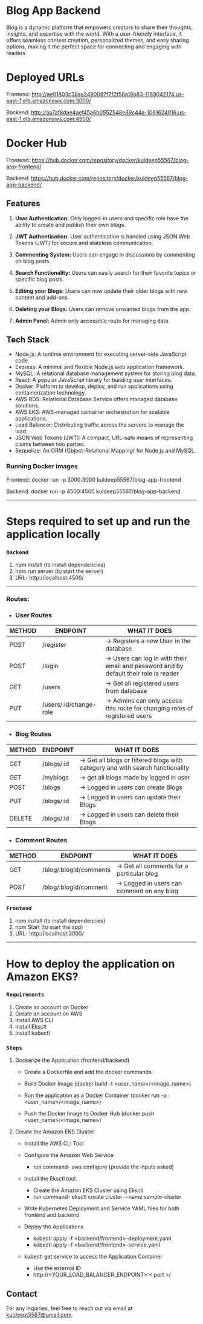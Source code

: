 # Blog App Backend

Blog is a dynamic platform that empowers creators to share their thoughts, insights, and expertise with the world. With a user-friendly interface, it offers seamless content creation, personalized themes, and easy sharing options, making it the perfect space for connecting and engaging with readers

# Deployed URLs

Frontend: http://ae01803c38aa2480087f7f2f58a19b83-1169042174.us-east-1.elb.amazonaws.com:3000/

Backend: http://aa7af8dae4aef45a6b0552548e89c44a-1061624016.us-east-1.elb.amazonaws.com:4500/

# Docker Hub

Frontend: https://hub.docker.com/repository/docker/kuldeep55567/blog-app-frontend/

Backend: https://hub.docker.com/repository/docker/kuldeep55567/blog-app-backend/

## Features

1. **User Authentication:** Only logged-in users and specific role have the ability to create and publish their own blogs.

2. **JWT Authentication:** User authentication is handled using JSON Web Tokens (JWT) for secure and stateless communication.

3. **Commenting System:** Users can engage in discussions by commenting on blog posts.

4. **Search Functionality:** Users can easily search for their favorite topics or specific blog posts.

5. **Editing your Blogs:** Users can now update their older blogs with new content and add-ons.

6. **Deleting your Blogs:** Users can remove unwanted blogs from the app.

7. **Admin Panel:** Admin only accessible route for managing data.

## Tech Stack

- Node.js: A runtime environment for executing server-side JavaScript code.
- Express: A minimal and flexible Node.js web application framework.
- MySQL: A relational database management system for storing blog data.
- React: A popular JavaScript library for building user interfaces.
- Docker: Platform to develop, deploy, and run applications using containerization technology.
- AWS RDS: Relational Database Service offers managed database solutions.
- AWS EKS: AWS-managed container orchestration for scalable applications.
- Load Balancer: Distributing traffic across the servers to manage the load.
- JSON Web Tokens (JWT): A compact, URL-safe means of representing claims between two parties.
- Sequelize: An ORM (Object-Relational Mapping) for Node.js and MySQL.

### Running Docker images

Frontend: docker run -p 3000:3000 kuldeep55567/blog-app-frontend

Backend: docker run -p 4500:4500 kuldeep55567/blog-app-backend

---

# Steps required to set up and run the application locally

### `Backend`

1. npm install (to install dependencies)
2. npm run server (to start the server)
3. URL- http://localhost:4500/

---

### Routes:

- ### User Routes

| METHOD | ENDPOINT       | WHAT IT DOES                                                                          |
| ------ | -------------- | ------------------------------------------------------------------------------------- |
| POST   | /register | -> Registers a new User in the database                                                    |
| POST   | /login    | -> Users can log in with their email and password and by default their role is reader      |
| GET    | /users    | ->  Get all registered users from database                                                 |
| PUT    | /users/:id/change-role| -> Admins can only access this route for changing roles of registered users    |

- ### Blog Routes

| METHOD | ENDPOINT                    | WHAT IT DOES                                                                    |
| ------ | --------------------------- | ------------------------------------------------                                |
| GET    | /blogs/:id                  | -> Get all blogs or filtered blogs with category and with search functionality  |
| GET    | /myblogs                    | -> get all blogs made by logged in user                                         |
| POST   | /blogs                      | -> Logged in users can create Blogs                                             |
| PUT    | /blogs/:id                  | -> Logged in users can update their Blogs                                       |
| DELETE | /blogs/:id                  | -> Logged in users can delete their Blogs                                       |

- ### Comment Routes

| METHOD | ENDPOINT                     | WHAT IT DOES                                            |
| ------ | ---------------------------- | ------------------------------------------------------- |
| GET    | /blog/:blogId/comments       | -> Get all comments for a particular blog               |
| POST   | /blog/:blogId/comment        | -> Logged in users can comment on any blog              |

### `Frontend`

1. npm install (to install dependencies)
2. npm Start (to start the app)
3. URL- http://localhost:3000/

---

# How to deploy the application on Amazon EKS?

### `Requirements`

1. Create an account on Docker
2. Create an account on AWS
3. Install AWS CLI 
4. Install Eksctl 
5. Install kubectl

### `Steps`

1. Dockerize the Application (frontend/backend)

   - Create a Dockerfile and add the docker commands

   - Build Docker Image (docker build -t <user_name>/<image_name>)

   - Run the application as a Docker Container (docker run -p <port>:<port> <user_name>/<image_name>)

   - Push the Docker Image to Docker Hub (docker push <user_name>/<image_name>)

2. Create the Amazon EKS Cluster

   - Install the AWS CLI Tool

   - Configure the Amazon Web Service

     - run command- aws configure (provide the inputs asked)

   - Install the Eksctl tool.

     - Create the Amazon EKS Cluster using Eksctl
     - run command- eksctl create cluster --name sample-cluster

   - Write Kubernetes Deployment and Service YAML files for both frontend and backend

   - Deploy the Applications

     - kubectl apply -f <backend/frontend>-deployment.yaml
     - kubectl apply -f <backend/frontend>-service.yaml

   - kubectl get service to access the Application Container
     - Use the external ID
     - http://<YOUR_LOAD_BALANCER_ENDPOINT>:< port >/


## Contact

For any inquiries, feel free to reach out via email at [kuldeept5567@gmail.com](mailto:kuldeept5567@gmail.com).
